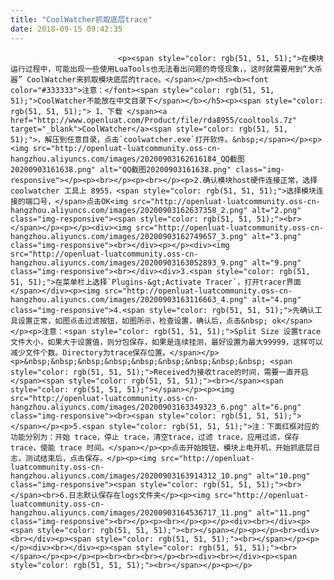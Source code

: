 ```yaml
---
title: "CoolWatcher抓取底层trace"
date: 2018-09-15 09:42:35
---
```



                            
                            
                            
                            <p><span style="color: rgb(51, 51, 51);">在模块运行过程中，可能出现一些使用LuaTools也无法看出问题的奇怪现象，，这时就需要用到“大杀器” CoolWatcher来抓取模块底层的trace。</span></p><h5><b><font color="#333333">注意：</font><span style="color: rgb(51, 51, 51);">CoolWatcher不能放在中文目录下</span></b></h5><p><span style="color: rgb(51, 51, 51);"> 1、下载 </span><a href="http://www.openluat.com/Product/file/rda8955/cooltools.7z" target="_blank">CoolWatcher</a><span style="color: rgb(51, 51, 51);">，解压到任意目录，点击`coolwatcher.exe`打开软件。&nbsp;</span></p><p><img src="http://openluat-luatcommunity.oss-cn-hangzhou.aliyuncs.com/images/20200903162616184_QQ截图20200903161638.png" alt="QQ截图20200903161638.png" class="img-responsive"></p><p><br></p><p><br></p><p>2.确认模块host硬件连接正常，选择coolwatcher 工具上 8955，<span style="color: rgb(51, 51, 51);">选择模块连接的端口号，</span>点击OK<img src="http://openluat-luatcommunity.oss-cn-hangzhou.aliyuncs.com/images/20200903162637358_2.png" alt="2.png" class="img-responsive"><span style="color: rgb(51, 51, 51);"><br></span></p><p></p><div><img src="http://openluat-luatcommunity.oss-cn-hangzhou.aliyuncs.com/images/20200903162749657_3.png" alt="3.png" class="img-responsive"><br></div><p></p><div><img src="http://openluat-luatcommunity.oss-cn-hangzhou.aliyuncs.com/images/20200903163052893_9.png" alt="9.png" class="img-responsive"><br></div><div>3.<span style="color: rgb(51, 51, 51);">在菜单栏上选择`Plugins-&gt;Activate Tracer`，打开tracer界面 </span></div><p><img src="http://openluat-luatcommunity.oss-cn-hangzhou.aliyuncs.com/images/20200903163116663_4.png" alt="4.png" class="img-responsive">4.<span style="color: rgb(51, 51, 51);">先确认工具设置正常，如图点击过滤按钮，如图所示，检查设置，确认后，点击&nbsp; ok</span></p><p>注意：<span style="color: rgb(51, 51, 51);">Split Size 设置trace文件大小，如果大于设置值，则分包保存，如果是连续挂测，最好设置为最大99999，这样可以减少文件个数。Directory为trace保存位置。</span></p><p>&nbsp;&nbsp;&nbsp;&nbsp;&nbsp;&nbsp;&nbsp;&nbsp;&nbsp; <span style="color: rgb(51, 51, 51);">Received为接收trace的时间，需要一直开启</span><span style="color: rgb(51, 51, 51);"><br></span><span style="color: rgb(51, 51, 51);"></span></p><p><img src="http://openluat-luatcommunity.oss-cn-hangzhou.aliyuncs.com/images/20200903163349323_6.png" alt="6.png" class="img-responsive"><br><span style="color: rgb(51, 51, 51);"></span></p><p>5.<span style="color: rgb(51, 51, 51);">注：下面红框对应的功能分别为：开始 trace，停止 trace，清空trace，过滤 trace，应用过滤，保存 trace，使能 trace 时间。</span></p><p>点击开始按钮，模块上电开机，开始抓底层日志，测试结束后，点击保存。</p><p><img src="http://openluat-luatcommunity.oss-cn-hangzhou.aliyuncs.com/images/20200903163914312_10.png" alt="10.png" class="img-responsive"><span style="color: rgb(51, 51, 51);"><br></span><br>6.日志默认保存在logs文件夹</p><p><img src="http://openluat-luatcommunity.oss-cn-hangzhou.aliyuncs.com/images/20200903164536717_11.png" alt="11.png" class="img-responsive"><br></p><p><br></p><p></p><div><br></div><p><span style="color: rgb(51, 51, 51);"><br></span></p><p></p><br><div><br></div><p><span style="color: rgb(51, 51, 51);"><br></span></p><p></p><div><br></div><p><span style="color: rgb(51, 51, 51);"><br></span></p><p></p><p><br><br><br></p><br><div><br></div><p><span style="color: rgb(51, 51, 51);"><br></span></p><p></p>